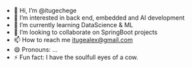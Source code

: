 - 👋 Hi, I’m @itugechege
- 👀 I’m interested in back end, embedded and AI development
- 🌱 I’m currently learning DataScience & ML
- 💞️ I’m looking to collaborate on SpringBoot projects
- 📫 How to reach me itugealex@gmail.com
- 😄 Pronouns: ...
- ⚡ Fun fact: I have the soulfull eyes of a cow.

<!---
itugechege/itugechege is a ✨ special ✨ repository because its `README.md` (this file) appears on your GitHub profile.
You can click the Preview link to take a look at your changes.
--->
